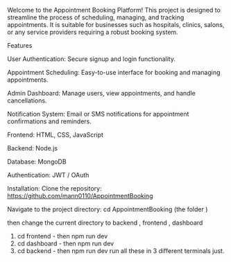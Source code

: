 Welcome to the Appointment Booking Platform! This project is designed to streamline the process of scheduling, managing, and tracking appointments. It is suitable for businesses such as hospitals, clinics, salons, or any service providers requiring a robust booking system.

Features

User Authentication: Secure signup and login functionality.

Appointment Scheduling: Easy-to-use interface for booking and managing appointments.

Admin Dashboard: Manage users, view appointments, and handle cancellations.

Notification System: Email or SMS notifications for appointment confirmations and reminders.

Frontend: HTML, CSS, JavaScript

Backend: Node.js 

Database: MongoDB

Authentication: JWT / OAuth

Installation:
Clone the repository:
https://github.com/mann0110/AppointmentBooking

Navigate to the project directory:
cd AppointmentBooking (the folder )

then change the current directory to backend , frontend , dashboard
1) cd frontend   - then npm run dev
2) cd dashboard   - then npm run dev
3) cd backend   - then npm run dev
run all these in 3 different terminals just.
